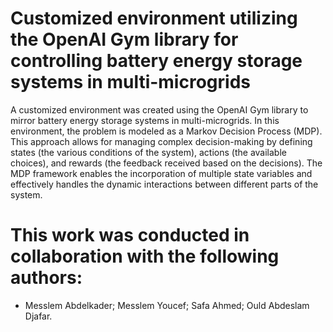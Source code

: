 # Customized environment utilizing the OpenAI Gym library for controlling battery energy storage systems in multi-microgrids
A customized environment was created using the OpenAI Gym library to mirror battery energy storage systems in multi-microgrids. In this environment, the problem is modeled as a Markov Decision Process (MDP). This approach allows for managing complex decision-making by defining states (the various conditions of the system), actions (the available choices), and rewards (the feedback received based on the decisions). The MDP framework enables the incorporation of multiple state variables and effectively handles the dynamic interactions between different parts of the system.

# This work was conducted in collaboration with the following authors: 
* Messlem Abdelkader; Messlem Youcef; Safa Ahmed; Ould Abdeslam Djafar.

